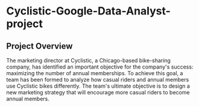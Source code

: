 # Cyclistic-Google-Data-Analyst-project

## Project Overview
The marketing director at Cyclistic, a Chicago-based bike-sharing company, has identified an important objective for the company's success: maximizing the number of annual memberships. To achieve this goal, a team has been formed to analyze how casual riders and annual members use Cyclistic bikes differently. The team's ultimate objective is to design a new marketing strategy that will encourage more casual riders to become annual members. 
